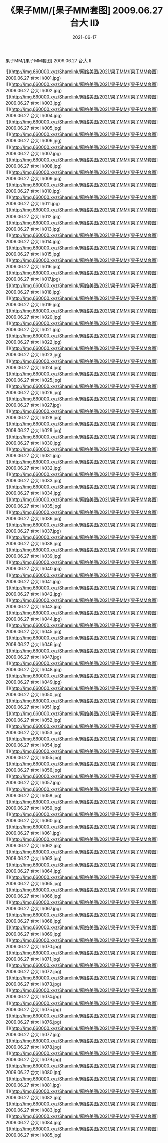 ﻿---
layout: post
title:  《果子MM/[果子MM套图] 2009.06.27 台大 II》
date:   2021-06-17
img: http://img.660000.xyz/Sharelink/网络美图/2021/果子MM/[果子MM套图] 2009.06.27 台大 II/000.jpg
categories: [美女, 清纯, 唯美]
---

果子MM/[果子MM套图] 2009.06.27 台大 II

 ![](http://img.660000.xyz/Sharelink/网络美图/2021/果子MM/[果子MM套图] 2009.06.27 台大 II/001.jpg) <br>![](http://img.660000.xyz/Sharelink/网络美图/2021/果子MM/[果子MM套图] 2009.06.27 台大 II/002.jpg) <br>![](http://img.660000.xyz/Sharelink/网络美图/2021/果子MM/[果子MM套图] 2009.06.27 台大 II/003.jpg) <br>![](http://img.660000.xyz/Sharelink/网络美图/2021/果子MM/[果子MM套图] 2009.06.27 台大 II/004.jpg) <br>![](http://img.660000.xyz/Sharelink/网络美图/2021/果子MM/[果子MM套图] 2009.06.27 台大 II/005.jpg) <br>![](http://img.660000.xyz/Sharelink/网络美图/2021/果子MM/[果子MM套图] 2009.06.27 台大 II/006.jpg) <br>![](http://img.660000.xyz/Sharelink/网络美图/2021/果子MM/[果子MM套图] 2009.06.27 台大 II/007.jpg) <br>![](http://img.660000.xyz/Sharelink/网络美图/2021/果子MM/[果子MM套图] 2009.06.27 台大 II/008.jpg) <br>![](http://img.660000.xyz/Sharelink/网络美图/2021/果子MM/[果子MM套图] 2009.06.27 台大 II/009.jpg) <br>![](http://img.660000.xyz/Sharelink/网络美图/2021/果子MM/[果子MM套图] 2009.06.27 台大 II/010.jpg) <br>![](http://img.660000.xyz/Sharelink/网络美图/2021/果子MM/[果子MM套图] 2009.06.27 台大 II/011.jpg) <br>![](http://img.660000.xyz/Sharelink/网络美图/2021/果子MM/[果子MM套图] 2009.06.27 台大 II/012.jpg) <br>![](http://img.660000.xyz/Sharelink/网络美图/2021/果子MM/[果子MM套图] 2009.06.27 台大 II/013.jpg) <br>![](http://img.660000.xyz/Sharelink/网络美图/2021/果子MM/[果子MM套图] 2009.06.27 台大 II/014.jpg) <br>![](http://img.660000.xyz/Sharelink/网络美图/2021/果子MM/[果子MM套图] 2009.06.27 台大 II/015.jpg) <br>![](http://img.660000.xyz/Sharelink/网络美图/2021/果子MM/[果子MM套图] 2009.06.27 台大 II/016.jpg) <br>![](http://img.660000.xyz/Sharelink/网络美图/2021/果子MM/[果子MM套图] 2009.06.27 台大 II/017.jpg) <br>![](http://img.660000.xyz/Sharelink/网络美图/2021/果子MM/[果子MM套图] 2009.06.27 台大 II/018.jpg) <br>![](http://img.660000.xyz/Sharelink/网络美图/2021/果子MM/[果子MM套图] 2009.06.27 台大 II/019.jpg) <br>![](http://img.660000.xyz/Sharelink/网络美图/2021/果子MM/[果子MM套图] 2009.06.27 台大 II/020.jpg) <br>![](http://img.660000.xyz/Sharelink/网络美图/2021/果子MM/[果子MM套图] 2009.06.27 台大 II/021.jpg) <br>![](http://img.660000.xyz/Sharelink/网络美图/2021/果子MM/[果子MM套图] 2009.06.27 台大 II/022.jpg) <br>![](http://img.660000.xyz/Sharelink/网络美图/2021/果子MM/[果子MM套图] 2009.06.27 台大 II/023.jpg) <br>![](http://img.660000.xyz/Sharelink/网络美图/2021/果子MM/[果子MM套图] 2009.06.27 台大 II/024.jpg) <br>![](http://img.660000.xyz/Sharelink/网络美图/2021/果子MM/[果子MM套图] 2009.06.27 台大 II/025.jpg) <br>![](http://img.660000.xyz/Sharelink/网络美图/2021/果子MM/[果子MM套图] 2009.06.27 台大 II/026.jpg) <br>![](http://img.660000.xyz/Sharelink/网络美图/2021/果子MM/[果子MM套图] 2009.06.27 台大 II/027.jpg) <br>![](http://img.660000.xyz/Sharelink/网络美图/2021/果子MM/[果子MM套图] 2009.06.27 台大 II/028.jpg) <br>![](http://img.660000.xyz/Sharelink/网络美图/2021/果子MM/[果子MM套图] 2009.06.27 台大 II/029.jpg) <br>![](http://img.660000.xyz/Sharelink/网络美图/2021/果子MM/[果子MM套图] 2009.06.27 台大 II/030.jpg) <br>![](http://img.660000.xyz/Sharelink/网络美图/2021/果子MM/[果子MM套图] 2009.06.27 台大 II/031.jpg) <br>![](http://img.660000.xyz/Sharelink/网络美图/2021/果子MM/[果子MM套图] 2009.06.27 台大 II/032.jpg) <br>![](http://img.660000.xyz/Sharelink/网络美图/2021/果子MM/[果子MM套图] 2009.06.27 台大 II/033.jpg) <br>![](http://img.660000.xyz/Sharelink/网络美图/2021/果子MM/[果子MM套图] 2009.06.27 台大 II/034.jpg) <br>![](http://img.660000.xyz/Sharelink/网络美图/2021/果子MM/[果子MM套图] 2009.06.27 台大 II/035.jpg) <br>![](http://img.660000.xyz/Sharelink/网络美图/2021/果子MM/[果子MM套图] 2009.06.27 台大 II/036.jpg) <br>![](http://img.660000.xyz/Sharelink/网络美图/2021/果子MM/[果子MM套图] 2009.06.27 台大 II/037.jpg) <br>![](http://img.660000.xyz/Sharelink/网络美图/2021/果子MM/[果子MM套图] 2009.06.27 台大 II/038.jpg) <br>![](http://img.660000.xyz/Sharelink/网络美图/2021/果子MM/[果子MM套图] 2009.06.27 台大 II/039.jpg) <br>![](http://img.660000.xyz/Sharelink/网络美图/2021/果子MM/[果子MM套图] 2009.06.27 台大 II/040.jpg) <br>![](http://img.660000.xyz/Sharelink/网络美图/2021/果子MM/[果子MM套图] 2009.06.27 台大 II/041.jpg) <br>![](http://img.660000.xyz/Sharelink/网络美图/2021/果子MM/[果子MM套图] 2009.06.27 台大 II/042.jpg) <br>![](http://img.660000.xyz/Sharelink/网络美图/2021/果子MM/[果子MM套图] 2009.06.27 台大 II/043.jpg) <br>![](http://img.660000.xyz/Sharelink/网络美图/2021/果子MM/[果子MM套图] 2009.06.27 台大 II/044.jpg) <br>![](http://img.660000.xyz/Sharelink/网络美图/2021/果子MM/[果子MM套图] 2009.06.27 台大 II/045.jpg) <br>![](http://img.660000.xyz/Sharelink/网络美图/2021/果子MM/[果子MM套图] 2009.06.27 台大 II/046.jpg) <br>![](http://img.660000.xyz/Sharelink/网络美图/2021/果子MM/[果子MM套图] 2009.06.27 台大 II/047.jpg) <br>![](http://img.660000.xyz/Sharelink/网络美图/2021/果子MM/[果子MM套图] 2009.06.27 台大 II/048.jpg) <br>![](http://img.660000.xyz/Sharelink/网络美图/2021/果子MM/[果子MM套图] 2009.06.27 台大 II/049.jpg) <br>![](http://img.660000.xyz/Sharelink/网络美图/2021/果子MM/[果子MM套图] 2009.06.27 台大 II/050.jpg) <br>![](http://img.660000.xyz/Sharelink/网络美图/2021/果子MM/[果子MM套图] 2009.06.27 台大 II/051.jpg) <br>![](http://img.660000.xyz/Sharelink/网络美图/2021/果子MM/[果子MM套图] 2009.06.27 台大 II/052.jpg) <br>![](http://img.660000.xyz/Sharelink/网络美图/2021/果子MM/[果子MM套图] 2009.06.27 台大 II/053.jpg) <br>![](http://img.660000.xyz/Sharelink/网络美图/2021/果子MM/[果子MM套图] 2009.06.27 台大 II/054.jpg) <br>![](http://img.660000.xyz/Sharelink/网络美图/2021/果子MM/[果子MM套图] 2009.06.27 台大 II/055.jpg) <br>![](http://img.660000.xyz/Sharelink/网络美图/2021/果子MM/[果子MM套图] 2009.06.27 台大 II/056.jpg) <br>![](http://img.660000.xyz/Sharelink/网络美图/2021/果子MM/[果子MM套图] 2009.06.27 台大 II/057.jpg) <br>![](http://img.660000.xyz/Sharelink/网络美图/2021/果子MM/[果子MM套图] 2009.06.27 台大 II/058.jpg) <br>![](http://img.660000.xyz/Sharelink/网络美图/2021/果子MM/[果子MM套图] 2009.06.27 台大 II/059.jpg) <br>![](http://img.660000.xyz/Sharelink/网络美图/2021/果子MM/[果子MM套图] 2009.06.27 台大 II/060.jpg) <br>![](http://img.660000.xyz/Sharelink/网络美图/2021/果子MM/[果子MM套图] 2009.06.27 台大 II/061.jpg) <br>![](http://img.660000.xyz/Sharelink/网络美图/2021/果子MM/[果子MM套图] 2009.06.27 台大 II/062.jpg) <br>![](http://img.660000.xyz/Sharelink/网络美图/2021/果子MM/[果子MM套图] 2009.06.27 台大 II/063.jpg) <br>![](http://img.660000.xyz/Sharelink/网络美图/2021/果子MM/[果子MM套图] 2009.06.27 台大 II/064.jpg) <br>![](http://img.660000.xyz/Sharelink/网络美图/2021/果子MM/[果子MM套图] 2009.06.27 台大 II/065.jpg) <br>![](http://img.660000.xyz/Sharelink/网络美图/2021/果子MM/[果子MM套图] 2009.06.27 台大 II/066.jpg) <br>![](http://img.660000.xyz/Sharelink/网络美图/2021/果子MM/[果子MM套图] 2009.06.27 台大 II/067.jpg) <br>![](http://img.660000.xyz/Sharelink/网络美图/2021/果子MM/[果子MM套图] 2009.06.27 台大 II/068.jpg) <br>![](http://img.660000.xyz/Sharelink/网络美图/2021/果子MM/[果子MM套图] 2009.06.27 台大 II/069.jpg) <br>![](http://img.660000.xyz/Sharelink/网络美图/2021/果子MM/[果子MM套图] 2009.06.27 台大 II/070.jpg) <br>![](http://img.660000.xyz/Sharelink/网络美图/2021/果子MM/[果子MM套图] 2009.06.27 台大 II/071.jpg) <br>![](http://img.660000.xyz/Sharelink/网络美图/2021/果子MM/[果子MM套图] 2009.06.27 台大 II/072.jpg) <br>![](http://img.660000.xyz/Sharelink/网络美图/2021/果子MM/[果子MM套图] 2009.06.27 台大 II/073.jpg) <br>![](http://img.660000.xyz/Sharelink/网络美图/2021/果子MM/[果子MM套图] 2009.06.27 台大 II/074.jpg) <br>![](http://img.660000.xyz/Sharelink/网络美图/2021/果子MM/[果子MM套图] 2009.06.27 台大 II/075.jpg) <br>![](http://img.660000.xyz/Sharelink/网络美图/2021/果子MM/[果子MM套图] 2009.06.27 台大 II/076.jpg) <br>![](http://img.660000.xyz/Sharelink/网络美图/2021/果子MM/[果子MM套图] 2009.06.27 台大 II/077.jpg) <br>![](http://img.660000.xyz/Sharelink/网络美图/2021/果子MM/[果子MM套图] 2009.06.27 台大 II/078.jpg) <br>![](http://img.660000.xyz/Sharelink/网络美图/2021/果子MM/[果子MM套图] 2009.06.27 台大 II/079.jpg) <br>![](http://img.660000.xyz/Sharelink/网络美图/2021/果子MM/[果子MM套图] 2009.06.27 台大 II/080.jpg) <br>![](http://img.660000.xyz/Sharelink/网络美图/2021/果子MM/[果子MM套图] 2009.06.27 台大 II/081.jpg) <br>![](http://img.660000.xyz/Sharelink/网络美图/2021/果子MM/[果子MM套图] 2009.06.27 台大 II/082.jpg) <br>![](http://img.660000.xyz/Sharelink/网络美图/2021/果子MM/[果子MM套图] 2009.06.27 台大 II/083.jpg) <br>![](http://img.660000.xyz/Sharelink/网络美图/2021/果子MM/[果子MM套图] 2009.06.27 台大 II/084.jpg) <br>![](http://img.660000.xyz/Sharelink/网络美图/2021/果子MM/[果子MM套图] 2009.06.27 台大 II/085.jpg) <br>